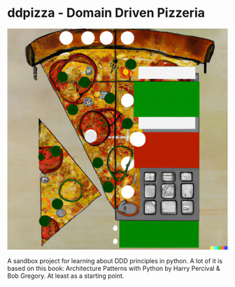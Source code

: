# ddpizza - Domain Driven Pizzeria 

![Pizza Constructivism by DALLE](img/pizza_dalle.png "DALLE AI created this modernist painting in the style of Constructivism painting of pizza where half of the pizza is made by electronic bits and the other half is normal.")

A sandbox project for learning about DDD principles in python.
A lot of it is based on this book: Architecture Patterns with Python by Harry Percival & Bob Gregory.
At least as a starting point.